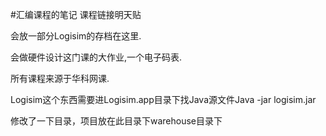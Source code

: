 #汇编课程的笔记 课程链接明天贴

会放一部分Logisim的存档在这里.

会做硬件设计这门课的大作业,一个电子码表.

所有课程来源于华科网课.

Logisim这个东西需要进Logisim.app目录下找Java源文件Java -jar logisim.jar

修改了一下目录，项目放在此目录下warehouse目录下

